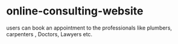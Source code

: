 # online-consulting-website
users can book an appointment to the professionals like plumbers, carpenters , Doctors, Lawyers etc.
